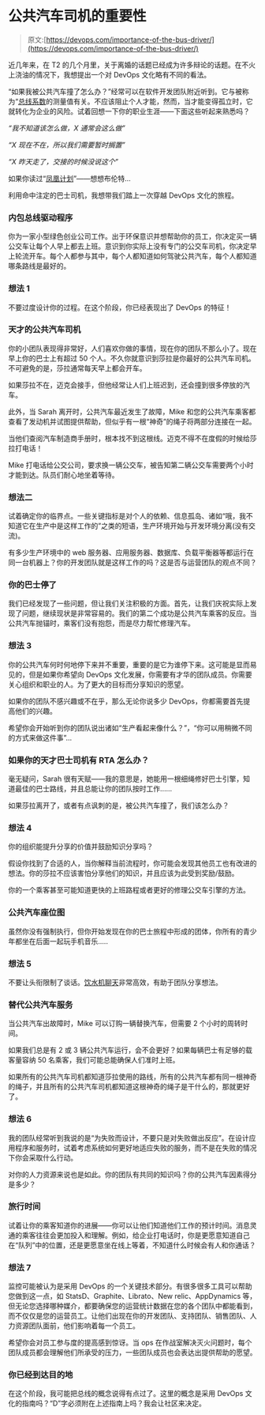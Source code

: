 # 公共汽车司机的重要性

> 原文:[https://devops.com/importance-of-the-bus-driver/](https://devops.com/importance-of-the-bus-driver/)

近几年来，在 T2 的几个月里，关于离婚的话题已经成为许多辩论的话题。在不火上浇油的情况下，我想提出一个对 DevOps 文化略有不同的看法。

“如果我被公共汽车撞了怎么办？”经常可以在软件开发团队附近听到。它与被称为“[总线系数](https://en.wikipedia.org/wiki/Bus_factor "wikipedia bus factor")的测量值有关。不应该阻止个人才能，然而，当才能变得孤立时，它就转化为企业的风险。试着回想一下你的职业生涯——下面这些听起来熟悉吗？

*“我不知道该怎么做，X 通常会这么做”*

*“X 现在不在，所以我们需要暂时搁置”*

*“X 昨天走了，交接的时候没说这个”*

如果你读过“[凤凰计划](https://www.amazon.co.uk/The-Phoenix-Project-Helping-Business-ebook/dp/B00AZRBLHO "phoenix project")”——想想布伦特…

利用命中注定的巴士司机，我想带我们踏上一次穿越 DevOps 文化的旅程。

### 内包总线驱动程序

你为一家小型绿色创业公司工作。出于环保意识并想帮助你的员工，你决定买一辆公交车让每个人早上都去上班。意识到你实际上没有专门的公交车司机，你决定早上轮流开车。每个人都参与其中，每个人都知道如何驾驶公共汽车，每个人都知道哪条路线是最好的。

### 想法 1

不要过度设计你的过程。在这个阶段，你已经表现出了 DevOps 的特征！

### 天才的公共汽车司机

你的小团队表现得非常好，人们喜欢你做的事情，现在你的团队不那么小了。现在早上你的巴士上有超过 50 个人。不久你就意识到莎拉是你最好的公共汽车司机。不可避免的是，莎拉通常每天早上都会开车。

如果莎拉不在，迈克会接手，但他经常让人们上班迟到，还会撞到很多停放的汽车。

此外，当 Sarah 离开时，公共汽车最近发生了故障，Mike 和您的公共汽车乘客都查看了发动机并试图提供帮助，但似乎有一根“神奇”的绳子将两部分连接在一起。

当他们查阅汽车制造商手册时，根本找不到这根线。迈克不得不在度假的时候给莎拉打电话！

Mike 打电话给公交公司，要求换一辆公交车，被告知第二辆公交车需要两个小时才能到达。队员们耐心地坐着等待。

### 想法二

试着确定你的临界点。一些关键指标是对个人的依赖、信息孤岛、诸如“哦，我不知道它在生产中是这样工作的”之类的短语，生产环境开始与开发环境分离(没有交流)。

有多少生产环境中的 web 服务器、应用服务器、数据库、负载平衡器等都运行在同一台机器上？你的开发团队就是这样工作的吗？这是否与运营团队的观点不同？

### 你的巴士停了

我们已经发现了一些问题，但让我们关注积极的方面。首先，让我们庆祝实际上发现了问题，继续现状是非常容易的。我们的第二个成功是公共汽车乘客的反应。当公共汽车抛锚时，乘客们没有抱怨，而是尽力帮忙修理汽车。

### 想法 3

你的公共汽车何时何地停下来并不重要，重要的是它为谁停下来。这可能是显而易见的，但是如果你希望向 DevOps 文化发展，你需要有才华的团队成员。你需要关心组织和职业的人。为了更大的目标而分享知识的愿望。

如果你的团队不感兴趣或不在乎，那么无论你说多少 DevOps，你都需要首先提高他们的兴趣。

希望你会开始听到你的团队说出诸如“生产看起来像什么？”，“你可以用稍微不同的方式来做这件事”…

### 如果你的天才巴士司机有 RTA 怎么办？

毫无疑问，Sarah 很有天赋——我的意思是，她能用一根细绳修好巴士引擎，知道最佳的巴士路线，并且总能让你的团队按时工作……

如果莎拉离开了，或者有点讽刺的是，被公共汽车撞了，我们该怎么办？

### 想法 4

你的组织能提升分享的价值并鼓励知识分享吗？

假设你找到了合适的人，当你解释当前流程时，你可能会发现其他员工也有改进的想法。你的莎拉不应该害怕分享他们的知识，并且应该为此受到奖励/鼓励。

你的一个乘客甚至可能知道更快的上班路程或者更好的修理公交车引擎的方法。

### 公共汽车座位图

虽然你没有强制执行，但你开始发现在你的巴士旅程中形成的团体，你所有的青少年都坐在后面一起玩手机音乐…..

### 想法 5

不要让头衔限制了谈话。[饮水机聊天](http://www.salary.com/water-cooler-chat-7-dos-and-don-ts/ "water cooler chats")非常高效，有助于团队分享想法。

### 替代公共汽车服务

当公共汽车出故障时，Mike 可以订购一辆替换汽车，但需要 2 个小时的周转时间。

如果我们总是有 2 或 3 辆公共汽车运行，会不会更好？如果每辆巴士有足够的载客量容纳 50 名乘客，我们可能总能确保人们准时上班。

如果所有的公共汽车司机都知道莎拉使用的路线，所有的公共汽车都有同一根神奇的绳子，并且所有的公共汽车司机都知道这根神奇的绳子是干什么的，那就更好了。

### 想法 6

我的团队经常听到我说的是“为失败而设计，不要只是对失败做出反应”。在设计应用程序和服务时，试着考虑系统如何更好地适应失败的服务，而不是在失败的情况下你会采取什么行动。

对你的人力资源来说也是如此。你的团队有共同的知识吗？你的公共汽车因素得分是多少？

### 旅行时间

试着让你的乘客知道你的进展——你可以让他们知道他们工作的预计时间。消息灵通的乘客往往会更加投入和理解。例如，给企业打电话时，你是更愿意知道自己在“队列”中的位置，还是更愿意坐在线上等着，不知道什么时候会有人和你通话？

### 想法 7

监控可能被认为是采用 DevOps 的一个关键技术部分。有很多很多工具可以帮助您做到这一点，如 StatsD、Graphite、Librato、New relic、AppDynamics 等，但无论您选择哪种媒介，都要确保您的运营统计数据在您的各个团队中都能看到，而不仅仅是您的运营员工。让他们出现在你的开发团队、支持团队、销售团队、人力资源团队面前，他们影响着每一个员工。

希望你会对员工参与度的提高感到惊讶。当 ops 在作战室解决灭火问题时，每个团队成员都会理解他们所承受的压力，一些团队成员也会表达出提供帮助的愿望。

### 你已经到达目的地

在这个阶段，我可能把总线的概念说得有点过了。这里的概念是采用 DevOps 文化的指南吗？“D”字必须附在上述指南上吗？我会让社区来决定。